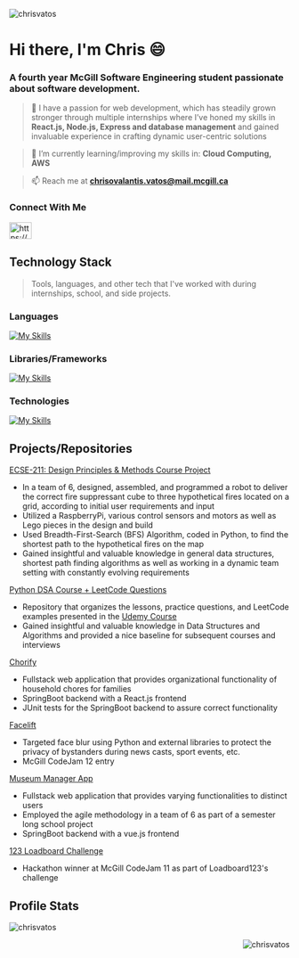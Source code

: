 <p align="left"> <img src="https://komarev.com/ghpvc/?username=chrisvatos&label=Profile%20views&color=0e75b6&style=flat" alt="chrisvatos" /> </p>


# Hi there, I'm Chris 😄
### A fourth year McGill Software Engineering student passionate about software development.


> 🌱 I have a passion for web development, which has steadily grown stronger through multiple internships where I’ve honed my skills in **React.js, Node.js, Express and database management** and gained invaluable experience in crafting dynamic user-centric solutions <br>

> 🌱 I’m currently learning/improving my skills in: **Cloud Computing, AWS**

> 📫 Reach me at **chrisovalantis.vatos@mail.mcgill.ca**

<h3 align="left">Connect With Me</h3>
<p align="left">
<a href="https://www.linkedin.com/in/chrisvatos/" target="blank"><img align="center" src="https://raw.githubusercontent.com/rahuldkjain/github-profile-readme-generator/master/src/images/icons/Social/linked-in-alt.svg" alt="https://www.linkedin.com/in/chrisvatos/" height="30" width="40" /></a>
</p>

## Technology Stack <br> 
> Tools, languages, and other tech that I've worked with during internships, school, and side projects. <br>

### Languages 
[![My Skills](https://skillicons.dev/icons?i=js,css,html,java,py,mysql,bash)](https://skillicons.dev)

### Libraries/Frameworks
[![My Skills](https://skillicons.dev/icons?i=react,redux,nextjs,nodejs,express,bootstrap,spring,jest)](https://skillicons.dev)


### Technologies 
[![My Skills](https://skillicons.dev/icons?i=gcp,firebase,git,github,gitlab,gherkin,gradle,eclipse,vscode,docker,jenkins,postgres,hibernate)](https://skillicons.dev)

## Projects/Repositories
[ECSE-211: Design Principles & Methods Course Project](https://www.youtube.com/watch?v=OWQ5Dy_Kga0)
- In a team of 6, designed, assembled, and programmed a robot to deliver the correct fire suppressant cube to three hypothetical fires located on a grid, according to initial user requirements and input
- Utilized a RaspberryPi, various control sensors and motors as well as Lego pieces in the design and build
- Used Breadth-First-Search (BFS) Algorithm, coded in Python, to find the shortest path to the hypothetical fires on the map
- Gained insightful and valuable knowledge in general data structures, shortest path finding algorithms as well as working in a dynamic team setting with constantly evolving requirements

[Python DSA Course + LeetCode Questions](https://github.com/ChrisVatos/Python_DSA_Course)
- Repository that organizes the lessons, practice questions, and LeetCode examples presented in the [Udemy Course](https://www.udemy.com/course/data-structures-algorithms-python/)
- Gained insightful and valuable knowledge in Data Structures and Algorithms and provided a nice baseline for subsequent courses and interviews

[Chorify](https://github.com/ChrisVatos/chorify)
- Fullstack web application that provides organizational functionality of household chores for families
- SpringBoot backend with a React.js frontend
- JUnit tests for the SpringBoot backend to assure correct functionality

[Facelift](https://github.com/ChrisVatos/FaceLift)
- Targeted face blur using Python and external libraries to protect the privacy of bystanders during news casts, sport events, etc.
- McGill CodeJam 12 entry

[Museum Manager App](https://github.com/McGill-ECSE321-Fall2022/project-group-07) <br> 
- Fullstack web application that provides varying functionalities to distinct users
- Employed the agile methodology in a team of 6 as part of a semester long school project 
- SpringBoot backend with a vue.js frontend 

[123 Loadboard Challenge](https://github.com/ChrisVatos/123LoadBoardChallenge)<br>
- Hackathon winner at McGill CodeJam 11 as part of Loadboard123's challenge <br> 



## Profile Stats

<p>&nbsp;<img align="left" src="https://github-readme-stats.vercel.app/api?username=chrisvatos&show_icons=true&locale=en" alt="chrisvatos" /></p>

<p><img align="right" src="https://github-readme-streak-stats.herokuapp.com/?user=chrisvatos&" alt="chrisvatos" /></p>



